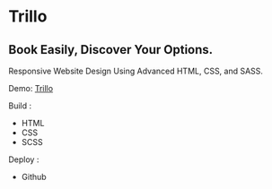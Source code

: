 # Trillo
## Book Easily, Discover Your Options.

Responsive Website Design Using Advanced HTML, CSS, and SASS.

Demo: <a href="https://riahiachraf.github.io/Trillo/" target="_blank" rel="noopener noreferrer">Trillo</a>

Build :
- HTML
- CSS
- SCSS

Deploy : 
- Github


